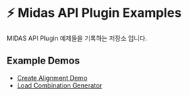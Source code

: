 # :zap: Midas API Plugin Examples
MIDAS API Plugin 예제들을 기록하는 저장소 입니다.

## Example Demos
- [Create Alignment Demo](https://kh1012.github.io/sproj-examples/create-alignment)
- [Load Combination Generator](https://kh1012.github.io/sproj-examples/load-combination-generator)
